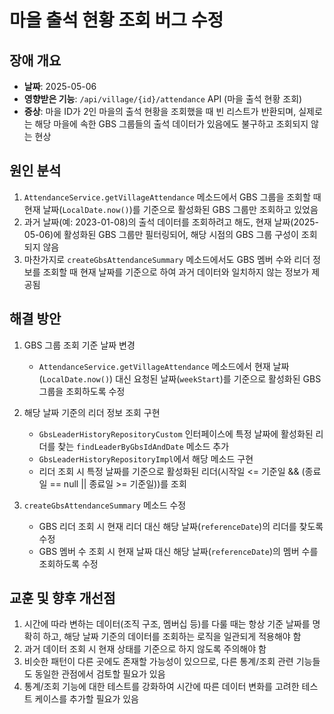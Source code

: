 # 마을 출석 현황 조회 버그 수정

## 장애 개요

- **날짜**: 2025-05-06
- **영향받은 기능**: `/api/village/{id}/attendance` API (마을 출석 현황 조회)
- **증상**: 마을 ID가 2인 마을의 출석 현황을 조회했을 때 빈 리스트가 반환되며, 실제로는 해당 마을에 속한 GBS 그룹들의 출석 데이터가 있음에도 불구하고 조회되지 않는 현상

## 원인 분석

1. `AttendanceService.getVillageAttendance` 메소드에서 GBS 그룹을 조회할 때 현재 날짜(`LocalDate.now()`)를 기준으로 활성화된 GBS 그룹만 조회하고 있었음
2. 과거 날짜(예: 2023-01-08)의 출석 데이터를 조회하려고 해도, 현재 날짜(2025-05-06)에 활성화된 GBS 그룹만 필터링되어, 해당 시점의 GBS 그룹 구성이 조회되지 않음
3. 마찬가지로 `createGbsAttendanceSummary` 메소드에서도 GBS 멤버 수와 리더 정보를 조회할 때 현재 날짜를 기준으로 하여 과거 데이터와 일치하지 않는 정보가 제공됨

## 해결 방안

1. GBS 그룹 조회 기준 날짜 변경
   - `AttendanceService.getVillageAttendance` 메소드에서 현재 날짜(`LocalDate.now()`) 대신 요청된 날짜(`weekStart`)를 기준으로 활성화된 GBS 그룹을 조회하도록 수정

2. 해당 날짜 기준의 리더 정보 조회 구현
   - `GbsLeaderHistoryRepositoryCustom` 인터페이스에 특정 날짜에 활성화된 리더를 찾는 `findLeaderByGbsIdAndDate` 메소드 추가
   - `GbsLeaderHistoryRepositoryImpl`에서 해당 메소드 구현
   - 리더 조회 시 특정 날짜를 기준으로 활성화된 리더(시작일 <= 기준일 && (종료일 == null || 종료일 >= 기준일))를 조회

3. `createGbsAttendanceSummary` 메소드 수정
   - GBS 리더 조회 시 현재 리더 대신 해당 날짜(`referenceDate`)의 리더를 찾도록 수정
   - GBS 멤버 수 조회 시 현재 날짜 대신 해당 날짜(`referenceDate`)의 멤버 수를 조회하도록 수정

## 교훈 및 향후 개선점

1. 시간에 따라 변하는 데이터(조직 구조, 멤버십 등)를 다룰 때는 항상 기준 날짜를 명확히 하고, 해당 날짜 기준의 데이터를 조회하는 로직을 일관되게 적용해야 함
2. 과거 데이터 조회 시 현재 상태를 기준으로 하지 않도록 주의해야 함
3. 비슷한 패턴이 다른 곳에도 존재할 가능성이 있으므로, 다른 통계/조회 관련 기능들도 동일한 관점에서 검토할 필요가 있음
4. 통계/조회 기능에 대한 테스트를 강화하여 시간에 따른 데이터 변화를 고려한 테스트 케이스를 추가할 필요가 있음 